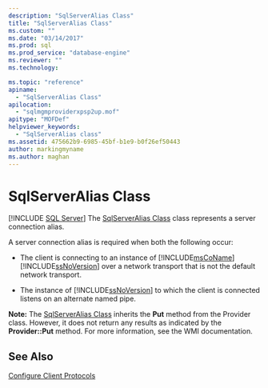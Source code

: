 ```yaml
---
description: "SqlServerAlias Class"
title: "SqlServerAlias Class"
ms.custom: ""
ms.date: "03/14/2017"
ms.prod: sql
ms.prod_service: "database-engine"
ms.reviewer: ""
ms.technology: 

ms.topic: "reference"
apiname: 
  - "SqlServerAlias Class"
apilocation: 
  - "sqlmgmproviderxpsp2up.mof"
apitype: "MOFDef"
helpviewer_keywords: 
  - "SqlServerAlias class"
ms.assetid: 475662b9-6985-45bf-b1e9-b0f26ef50443
author: markingmyname
ms.author: maghan
---
```

# SqlServerAlias Class
[!INCLUDE [SQL Server](../../../includes/applies-to-version/sqlserver.md)]
  The [SqlServerAlias Class](../../../relational-databases/wmi-provider-configuration-classes/sqlserveralias-class/sqlserveralias-class.md) class represents a server connection alias.  
  
 A server connection alias is required when both the following occur:  
  
-   The client is connecting to an instance of [!INCLUDE[msCoName](../../../includes/msconame-md.md)] [!INCLUDE[ssNoVersion](../../../includes/ssnoversion-md.md)] over a network transport that is not the default network transport.  
  
-   The instance of [!INCLUDE[ssNoVersion](../../../includes/ssnoversion-md.md)] to which the client is connected listens on an alternate named pipe.  
  
 **Note:** The [SqlServerAlias Class](../../../relational-databases/wmi-provider-configuration-classes/sqlserveralias-class/sqlserveralias-class.md) inherits the **Put** method from the Provider class. However, it does not return any results as indicated by the **Provider::Put** method. For more information, see the WMI documentation.  
  
## See Also  
 [Configure Client Protocols](../../../database-engine/configure-windows/configure-client-protocols.md)  
  
